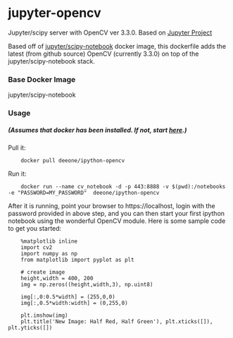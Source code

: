 # jupyter-opencv
Jupyter/scipy server with OpenCV ver 3.3.0.  Based on [Jupyter Project](http://jupyter.org/index.html)

Based off of [jupyter/scipy-notebook](https://hub.docker.com/r/jupyter/scipy-notebook/) docker image, this dockerfile adds the latest (from github source) OpenCV (currently 3.3.0) on top of the jupyter/scipy-notebook stack.
### Base Docker Image
jupyter/scipy-notebook

### Usage
##### (Assumes that docker has been installed.  If not, start [here](https://docs.docker.com/installation/#installation).)
Pull it:
```
    docker pull deeone/ipython-opencv
```
Run it:
```
    docker run --name cv_notebook -d -p 443:8888 -v $(pwd):/notebooks -e "PASSWORD=MY_PASSWORD"  deeone/ipython-opencv
```
After it is running, point your browser to https://localhost, login with the password provided in above step, and you can then start your first ipython notebook using the wonderful OpenCV module.  Here is some sample code to get you started:
```
    %matplotlib inline
    import cv2
    import numpy as np
    from matplotlib import pyplot as plt

    # create image
    height,width = 400, 200
    img = np.zeros((height,width,3), np.uint8)

    img[:,0:0.5*width] = (255,0,0)
    img[:,0.5*width:width] = (0,255,0)

    plt.imshow(img)
    plt.title('New Image: Half Red, Half Green'), plt.xticks([]), plt.yticks([])
```
